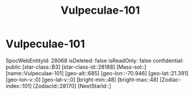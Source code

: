 ﻿---
title: "Vulpeculae-101"
location: [21.391,-70.946,685]
type: Station
tags:
- astro/Star

---

# Vulpeculae-101

SpocWebEntityId: 28068
isDeleted: false
isReadOnly: false
confidential: public
[star-class::B3]
[star-class-id::28188]
[Mass-sol::]
[name::Vulpeculae-101]
[geo-alt::685]
[geo-lon::-70.946]
[geo-lat::21.391]
[geo-lon-v::0]
[geo-lat-v::0]
[bright-min::48]
[bright-max::48]
[Zodiac-index::101]
[ZodiacId::28170]
[NextStarId::]

